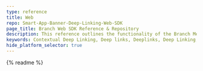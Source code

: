 ```yaml
---
type: reference
title: Web
repo: Smart-App-Banner-Deep-Linking-Web-SDK
page_title: Branch Web SDK Reference & Repository
description: This reference outlines the functionality of the Branch Metrics Deep Linking Web SDK, and how to easily incorporate it into a website.
keywords: Contextual Deep Linking, Deep links, Deeplinks, Deep Linking, Deeplinking, Deferred Deep Linking, Deferred Deeplinking, Google App Indexing, Google App Invites, Apple Universal Links, Apple Spotlight Search, Facebook App Links, AppLinks, Deepviews, Deep views,references, API Reference, repository, Web SDK, Javascript
hide_platform_selector: true
---
```


{% readme %}

